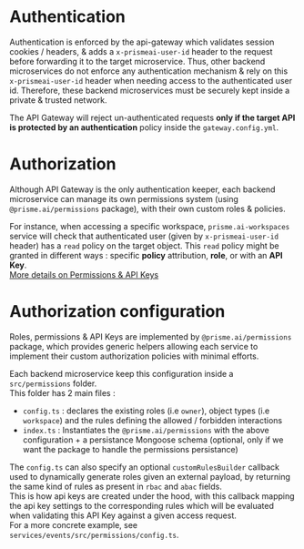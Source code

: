 # Authentication

Authentication is enforced by the api-gateway which validates session cookies / headers, & adds a `x-prismeai-user-id` header to the request before forwarding it to the target microservice. Thus, other backend microservices do not enforce any authentication mechanism & rely on this `x-prismeai-user-id` header when needing access to the authenticated user id.  Therefore, these backend microservices must be securely kept inside a private & trusted network.  

The API Gateway will reject un-authenticated requests **only if the target API is protected by an authentication** policy inside the `gateway.config.yml`.  

# Authorization

Although API Gateway is the only authentication keeper, each backend microservice can manage its own permissions system (using `@prisme.ai/permissions` package), with their own custom roles & policies.  

For instance, when accessing a specific workspace, `prisme.ai-workspaces` service will check that authenticated user (given by `x-prismeai-user-id` header) has a `read` policy on the target object. This `read` policy might be granted in different ways : specific **policy** attribution, **role**, or with an **API Key**.  
[More details on Permissions & API Keys](../../getstarted/permissions/)



# Authorization configuration

Roles, permissions & API Keys are implemented by `@prisme.ai/permissions` package, which provides generic helpers allowing each service to implement their custom authorization policies with minimal efforts.  

Each backend microservice keep this configuration inside a `src/permissions` folder.  
This folder has 2 main files :  
- `config.ts` :  declares the existing roles (i.e `owner`), object types (i.e `workspace`) and the rules defining the allowed / forbidden interactions  
- `index.ts` :  Instantiates the `@prisme.ai/permissions` with the above configuration + a persistance Mongoose schema (optional, only if we want the package to handle the permissions persistance)

The `config.ts` can also specify an optional `customRulesBuilder` callback used to dynamically generate roles given an external payload, by returning the same kind of rules as present in `rbac` and `abac` fields.  
This is how api keys are created under the hood, with this callback mapping the api key settings to the corresponding rules which will be evaluated when validating this API Key against a given access request.  
For a more concrete example, see `services/events/src/permissions/config.ts`.
